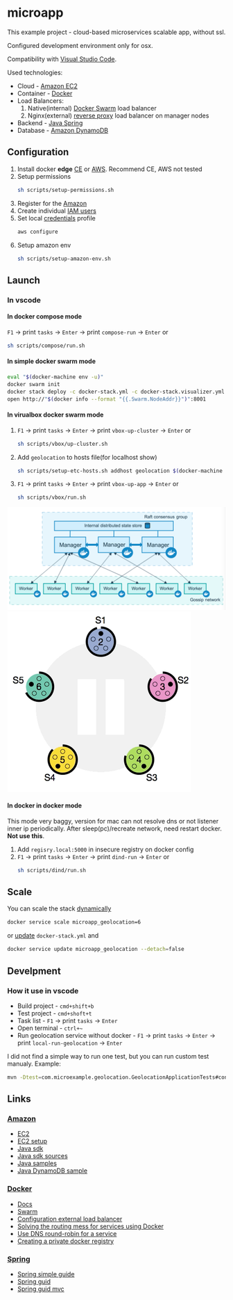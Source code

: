 # microapp

This example project - cloud-based microservices scalable app, without ssl.

Configured development environment only for osx.

Compatibility with [Visual Studio Code](https://code.visualstudio.com/).

Used technologies:

* Cloud - [Amazon EC2](https://aws.amazon.com/ec2/)
* Container - [Docker](https://www.docker.com/)
* Load Balancers:
    1. Native(internal) [Docker Swarm](https://docs.docker.com/engine/swarm) load balancer
    1. Nginx(external) [reverse proxy](https://docs.docker.com/engine/swarm/networking/#create-an-overlay-network-in-a-swarm) load balancer on manager nodes
* Backend - [Java Spring](https://spring.io/)
* Database - [Amazon DynamoDB](https://aws.amazon.com/dynamodb/)

## Configuration

1. Install docker **edge** [CE](https://store.docker.com/editions/community/docker-ce-desktop-mac?tab=description) or [AWS](https://docs.docker.com/docker-for-aws/). Recommend CE, AWS not tested
1. Setup permissions
    ```bash
    sh scripts/setup-permissions.sh
    ```
1. Register for the [Amazon](https://console.aws.amazon.com/ec2/v2/home)
1. Create individual [IAM users](https://console.aws.amazon.com/iam/)
1. Set local [credentials](http://docs.aws.amazon.com/cli/latest/userguide/cli-chap-getting-started.html) profile
    ```bash
    aws configure
    ```
1. Setup amazon env
    ```bash
    sh scripts/setup-amazon-env.sh
    ```

## Launch

### In vscode

#### In docker compose mode

`F1` -> print `tasks` -> `Enter` -> print `compose-run` -> `Enter` or

```bash
sh scripts/compose/run.sh
```

#### In simple docker swarm mode

```bash
eval "$(docker-machine env -u)"
docker swarm init
docker stack deploy -c docker-stack.yml -c docker-stack.visualizer.yml microapp
open http://"$(docker info --format "{{.Swarm.NodeAddr}}")":8001
```

#### In virualbox docker swarm mode

1. `F1` -> print `tasks` -> `Enter` -> print `vbox-up-cluster` -> `Enter` or
    ```bash
    sh scripts/vbox/up-cluster.sh
    ```
1. Add `geolocation` to hosts file(for localhost show)
    ```bash
    sh scripts/setup-etc-hosts.sh addhost geolocation $(docker-machine ip manager1)
    ```
1. `F1` -> print `tasks` -> `Enter` -> print `vbox-up-app` -> `Enter` or
    ```bash
    sh scripts/vbox/run.sh
    ```
![Native swarm network map](images/swarm.png)
![Principal work of Raft consensus group](images/raft.gif)

#### In docker in docker mode

This mode very baggy, version for mac can not resolve dns or not listener inner ip periodically. After sleep(pc)/recreate network, need restart docker. **Not use this**.

1. Add `regisry.local:5000` in insecure registry on docker config
1. `F1` -> print `tasks` -> `Enter` -> print `dind-run` -> `Enter` or
    ```bash
    sh scripts/dind/run.sh
    ```

## Scale

You can scale the stack [dynamically](https://docs.docker.com/engine/reference/commandline/service_scale/#scale-a-single-service)

```bash
docker service scale microapp_geolocation=6
```

or [update](https://docs.docker.com/engine/reference/commandline/service_update) `docker-stack.yml` and

```bash
docker service update microapp_geolocation --detach=false
```

## Develpment

### How it use in vscode

* Build project - `cmd+shift+b`
* Test project - `cmd+shoft+t`
* Task list - `F1` -> print `tasks` -> `Enter`
* Open terminal - `ctrl+~`
* Run geolocation service without docker - `F1` -> print `tasks` -> `Enter` -> print `local-run-geolocation` -> `Enter`

I did not find a simple way to run one test, but you can run custom test manualy. Example:

```bash
mvn -Dtest=com.microexample.geolocation.GeolocationApplicationTests#contextLoads test
```

## Links

### [Amazon](https://aws.amazon.com)

* [EC2](https://aws.amazon.com/documentation/ec2/)
* [EC2 setup](http://docs.aws.amazon.com/AWSEC2/latest/UserGuide/get-set-up-for-amazon-ec2.html)
* [Java sdk](https://aws.amazon.com/sdk-for-java)
* [Java sdk sources](https://github.com/aws/aws-sdk-java)
* [Java samples](https://github.com/aws/aws-sdk-java/tree/master/src/samples)
* [Java DynamoDB sample](https://github.com/aws/aws-sdk-java/tree/master/src/samples/AmazonDynamoDB)

### [Docker](https://www.docker.com/)

* [Docs](https://docs.docker.com)
* [Swarm](https://docs.docker.com/engine/swarm)
* [Configuration external load balancer](https://docs.docker.com/engine/swarm/ingress/#configure-an-external-load-balancer)
* [Solving the routing mess for services using Docker](https://medium.com/@lherrera/solving-the-routing-mess-for-services-in-docker-73492c37b335)
* [Use DNS round-robin for a service](https://docs.docker.com/engine/swarm/networking/#use-dns-round-robin-for-a-service)
* [Creating a private docker registry](http://www.macadamian.com/2017/02/07/creating-a-private-docker-registry/)

### [Spring](https://spring.io/)

* [Spring simple guide](https://ru.wikibooks.org/wiki/Spring_Framework_Guide)
* [Spring guid](http://docs.spring.io/spring/docs/current/spring-framework-reference/html/index.html)
* [Spring guid mvc](http://docs.spring.io/spring/docs/current/spring-framework-reference/html/mvc.html)
